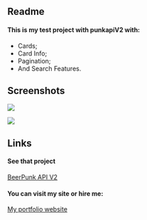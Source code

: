## Readme

#### This is my test project with punkapiV2 with:

- Cards;
- Card Info;
- Pagination;
- And Search Features.

## Screenshots

![](https://drive.google.com/uc?export=view&id=1i7bvOfXcdpKGUDxMNhItCiB22fyL-IuP)

![](https://drive.google.com/uc?export=view&id=1IRl4-u2cdGBqjVtVG-6goHFSKteSMkk_)

## Links

#### See that project 

[BeerPunk API V2](https://harmonious-druid-59db32.netlify.app/)

#### You can visit my site or hire me:
[My portfolio website](https://evgeniykozlov.netlify.app/)